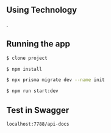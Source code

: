 ## Using Technology

.

## Running the app

```bash
$ clone project

$ npm install

$ npx prisma migrate dev --name init

$ npm run start:dev
```

## Test in Swagger

```bash
localhost:7788/api-docs
```
